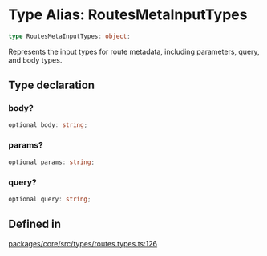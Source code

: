 # Type Alias: RoutesMetaInputTypes

```ts
type RoutesMetaInputTypes: object;
```

Represents the input types for route metadata, including parameters, query, and body types.

## Type declaration

### body?

```ts
optional body: string;
```

### params?

```ts
optional params: string;
```

### query?

```ts
optional query: string;
```

## Defined in

[packages/core/src/types/routes.types.ts:126](https://github.com/vramework/vramework/blob/725723db2d3435e2df2b809e6609ff26f8be368c/packages/core/src/types/routes.types.ts#L126)
